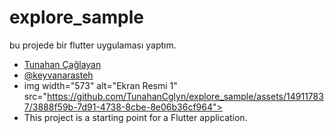 # explore_sample

bu projede bir flutter uygulaması yaptım.

- [Tunahan Çağlayan](https://github.com/TunahanCglyn)
- [@keyvanarasteh](https://github.com/keyvanarasteh/keyvanarasteh)
- img width="573" alt="Ekran Resmi 1" src="https://github.com/TunahanCglyn/explore_sample/assets/149117837/3888f59b-7d91-4738-8cbe-8e06b36cf964">
- This project is a starting point for a Flutter application.


